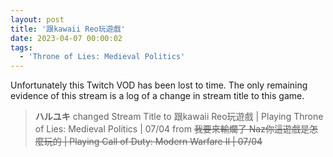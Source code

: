 ```yaml
---
layout: post
title: '跟kawaii Reo玩遊戲'
date: 2023-04-07 00:00:02
tags:
  - 'Throne of Lies: Medieval Politics'
---
```


Unfortunately this Twitch VOD has been lost to time. The only remaining evidence of this stream is a log of a change in
stream title to this game.

> **ハルユキ** changed Stream Title to 跟kawaii Reo玩遊戲 &#124; Playing Throne of Lies: Medieval Politics &#124; 07/04 from ~~我要來輸爛了 Naz你這遊戲是怎麼玩的 &#124; Playing Call of Duty: Modern Warfare II &#124; 07/04~~